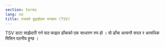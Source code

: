 ```yaml
---
section: terms
lang: ne
title: ट्याबले छुट्टाईएका मानहरू (TSV)
---
```


TSV डाटा साझेदारी गर्न पाठ फाइल ढाँचाको एक साधारण रुप हो । यो ढाँचा अत्यन्तै सरल र अत्यधिक मिसिन पठनीय हुन्छ ।
